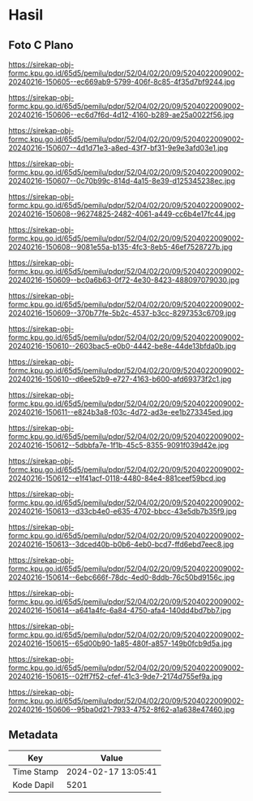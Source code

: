 # Hasil

## Foto C Plano

https://sirekap-obj-formc.kpu.go.id/65d5/pemilu/pdpr/52/04/02/20/09/5204022009002-20240216-150605--ec669ab9-5799-406f-8c85-4f35d7bf9244.jpg

https://sirekap-obj-formc.kpu.go.id/65d5/pemilu/pdpr/52/04/02/20/09/5204022009002-20240216-150606--ec6d7f6d-4d12-4160-b289-ae25a0022f56.jpg

https://sirekap-obj-formc.kpu.go.id/65d5/pemilu/pdpr/52/04/02/20/09/5204022009002-20240216-150607--4d1d71e3-a8ed-43f7-bf31-9e9e3afd03e1.jpg

https://sirekap-obj-formc.kpu.go.id/65d5/pemilu/pdpr/52/04/02/20/09/5204022009002-20240216-150607--0c70b99c-814d-4a15-8e39-d125345238ec.jpg

https://sirekap-obj-formc.kpu.go.id/65d5/pemilu/pdpr/52/04/02/20/09/5204022009002-20240216-150608--96274825-2482-4061-a449-cc6b4e17fc44.jpg

https://sirekap-obj-formc.kpu.go.id/65d5/pemilu/pdpr/52/04/02/20/09/5204022009002-20240216-150608--9081e55a-b135-4fc3-8eb5-46ef7528727b.jpg

https://sirekap-obj-formc.kpu.go.id/65d5/pemilu/pdpr/52/04/02/20/09/5204022009002-20240216-150609--bc0a6b63-0f72-4e30-8423-488097079030.jpg

https://sirekap-obj-formc.kpu.go.id/65d5/pemilu/pdpr/52/04/02/20/09/5204022009002-20240216-150609--370b77fe-5b2c-4537-b3cc-8297353c6709.jpg

https://sirekap-obj-formc.kpu.go.id/65d5/pemilu/pdpr/52/04/02/20/09/5204022009002-20240216-150610--2603bac5-e0b0-4442-be8e-44de13bfda0b.jpg

https://sirekap-obj-formc.kpu.go.id/65d5/pemilu/pdpr/52/04/02/20/09/5204022009002-20240216-150610--d6ee52b9-e727-4163-b600-afd69373f2c1.jpg

https://sirekap-obj-formc.kpu.go.id/65d5/pemilu/pdpr/52/04/02/20/09/5204022009002-20240216-150611--e824b3a8-f03c-4d72-ad3e-ee1b273345ed.jpg

https://sirekap-obj-formc.kpu.go.id/65d5/pemilu/pdpr/52/04/02/20/09/5204022009002-20240216-150612--5dbbfa7e-1f1b-45c5-8355-9091f039d42e.jpg

https://sirekap-obj-formc.kpu.go.id/65d5/pemilu/pdpr/52/04/02/20/09/5204022009002-20240216-150612--e1f41acf-0118-4480-84e4-881ceef59bcd.jpg

https://sirekap-obj-formc.kpu.go.id/65d5/pemilu/pdpr/52/04/02/20/09/5204022009002-20240216-150613--d33cb4e0-e635-4702-bbcc-43e5db7b35f9.jpg

https://sirekap-obj-formc.kpu.go.id/65d5/pemilu/pdpr/52/04/02/20/09/5204022009002-20240216-150613--3dced40b-b0b6-4eb0-bcd7-ffd6ebd7eec8.jpg

https://sirekap-obj-formc.kpu.go.id/65d5/pemilu/pdpr/52/04/02/20/09/5204022009002-20240216-150614--6ebc666f-78dc-4ed0-8ddb-76c50bd9156c.jpg

https://sirekap-obj-formc.kpu.go.id/65d5/pemilu/pdpr/52/04/02/20/09/5204022009002-20240216-150614--a641a4fc-6a84-4750-afa4-140dd4bd7bb7.jpg

https://sirekap-obj-formc.kpu.go.id/65d5/pemilu/pdpr/52/04/02/20/09/5204022009002-20240216-150615--65d00b90-1a85-480f-a857-149b0fcb9d5a.jpg

https://sirekap-obj-formc.kpu.go.id/65d5/pemilu/pdpr/52/04/02/20/09/5204022009002-20240216-150615--02ff7f52-cfef-41c3-9de7-2174d755ef9a.jpg

https://sirekap-obj-formc.kpu.go.id/65d5/pemilu/pdpr/52/04/02/20/09/5204022009002-20240216-150606--95ba0d21-7933-4752-8f62-a1a638e47460.jpg


## Metadata

| Key        | Value               |
| ---------- | ------------------- |
| Time Stamp | 2024-02-17 13:05:41 |
| Kode Dapil | 5201                |




